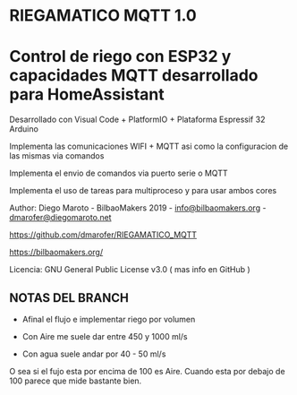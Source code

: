 # RIEGAMATICO MQTT 1.0

# Control de riego con ESP32 y capacidades MQTT desarrollado para HomeAssistant

Desarrollado con Visual Code + PlatformIO + Plataforma Espressif 32 Arduino

Implementa las comunicaciones WIFI + MQTT asi como la configuracion de las mismas via comandos

Implementa el envio de comandos via puerto serie o MQTT

Implementa el uso de tareas para multiproceso y para usar ambos cores

Author: Diego Maroto - BilbaoMakers 2019 - info@bilbaomakers.org - dmarofer@diegomaroto.net

https://github.com/dmarofer/RIEGAMATICO_MQTT

https://bilbaomakers.org/

Licencia: GNU General Public License v3.0 ( mas info en GitHub )


## NOTAS DEL BRANCH

- Afinal el flujo e implementar riego por volumen

- Con Aire me suele dar entre 450 y 1000 ml/s
- Con agua suele andar por 40 - 50 ml/s

O sea si el fujo esta por encima de 100 es Aire. Cuando esta por debajo de 100 parece que mide bastante bien.
